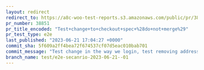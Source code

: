 ```yaml
---
layout: redirect
redirect_to: https://a8c-woo-test-reports.s3.amazonaws.com/public/pr/38851/e2e/index.html
pr_number: 38851
pr_title_encoded: "Test+change+to+checkout+spec+%28do+not+merge%29"
pr_test_type: e2e
last_published: "2023-06-21 17:04:27 +0000"
commit_sha: 5f609a2ff4bea72f674537cf07d5eac010bab701
commit_message: "Test change in the way we login, test removing address field populati…"
branch_name: test/e2e-secanrio-2023-06-21--01
---
```

